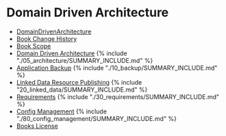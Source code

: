 # Domain Driven Architecture

* [DomainDrivenArchitecture](README.md)
* [Book Change History](change_history.md)
* [Book Scope](scope.md)
* [Domain Driven Architecture](05_architecture/README.md) 
{% include "./05_architecture/SUMMARY_INCLUDE.md" %}
* [Application Backup](10_backup/README.md)
{% include "./10_backup/SUMMARY_INCLUDE.md" %}
* [Linked Data Resource Publishing](20_linked_data/README.md) 
{% include "20_linked_data/SUMMARY_INCLUDE.md" %}
* [Requirements](30_requirements/README.md)
{% include "./30_requirements/SUMMARY_INCLUDE.md" %}
* [Config Management](80_config_management/README.md)
{% include "./80_config_management/SUMMARY_INCLUDE.md" %}
* [Books License](LICENSE.md)
